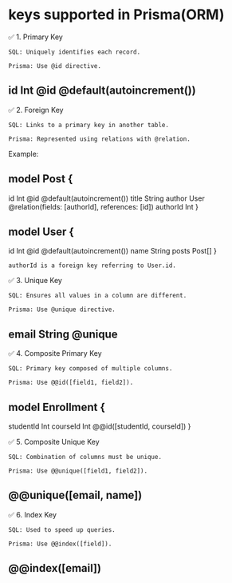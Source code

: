 # keys supported in Prisma(ORM)

✅ 1. Primary Key

    SQL: Uniquely identifies each record.

    Prisma: Use @id directive.

## id Int @id @default(autoincrement())

✅ 2. Foreign Key

    SQL: Links to a primary key in another table.

    Prisma: Represented using relations with @relation.

Example:

## model Post {
  id     Int   @id @default(autoincrement())
  title  String
  author User  @relation(fields: [authorId], references: [id])
  authorId Int
}

## model User {
  id    Int    @id @default(autoincrement())
  name  String
  posts Post[]
}

    authorId is a foreign key referring to User.id.

✅ 3. Unique Key

    SQL: Ensures all values in a column are different.

    Prisma: Use @unique directive.

## email String @unique

✅ 4. Composite Primary Key

    SQL: Primary key composed of multiple columns.

    Prisma: Use @@id([field1, field2]).

## model Enrollment {
  studentId Int
  courseId  Int
  @@id([studentId, courseId])
}

✅ 5. Composite Unique Key

    SQL: Combination of columns must be unique.

    Prisma: Use @@unique([field1, field2]).

## @@unique([email, name])

✅ 6. Index Key

    SQL: Used to speed up queries.

    Prisma: Use @@index([field]).

## @@index([email])